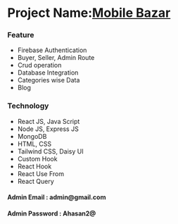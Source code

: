 <!DOCTYPE html>
<html lang="en">
<head>
    <meta charset="UTF-8" />
    <meta http-equiv="X-UA-Compatible" content="IE=edge" />
    <meta name="viewport" content="width=device-width, initial-scale=1.0" />
    
</head>
<body>
<h1>Project Name:<a href="https://mobile-bazar-68214.web.app/">Mobile Bazar</a> </h1>
<h3>Feature</h3>
<ul>
    <li>Firebase Authentication</li>
    <li>Buyer, Seller, Admin Route</li>
    <li>Crud operation</li>
    <li>Database Integration</li>
    <li>Categories wise Data</li>
    <li>Blog</li>
</ul>
<h3>Technology</h3>
<ul>
    <li>React JS, Java Script</li>
    <li>Node JS, Express JS</li>
    <li>MongoDB</li>
    <li>HTML, CSS</li>
    <li>Tailwind CSS, Daisy UI</li>
    <li>Custom Hook</li>
    <li>React Hook</li>
    <li>React Use From</li>
    <li>React Query</li>
</ul>
<h4>Admin Email : admin@gmail.com</h4>
<h4>Admin Password : Ahasan2@</h4>
</body>
</html>
